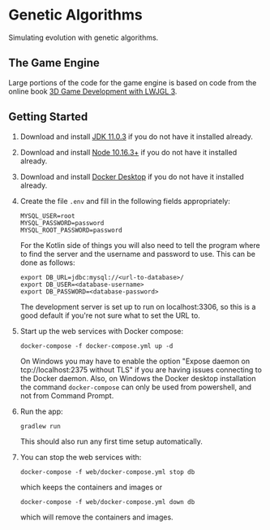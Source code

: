 # Genetic Algorithms
Simulating evolution with genetic algorithms.

## The Game Engine
Large portions of the code for the game engine is based on code from the online book [3D Game Development with LWJGL 3](https://ahbejarano.gitbook.io/lwjglgamedev/).

## Getting Started
1.  Download and install [JDK 11.0.3](https://www.oracle.com/technetwork/java/javase/downloads/jdk11-downloads-5066655.html)
    if you do not have it installed already.
    
2.  Download and install [Node 10.16.3+](https://nodejs.org/en/download/) if you do not have it installed already.

2.  Download and install [Docker Desktop](https://www.docker.com/products/docker-desktop) if you do not have it installed already.

3.  Create the file `.env` and fill in the following fields appropriately:
    ```.env
    MYSQL_USER=root
    MYSQL_PASSWORD=password
    MYSQL_ROOT_PASSWORD=password
    ```
    
    For the Kotlin side of things you will also need to tell the program where to find the server and the username and 
    password to use. This can be done as follows:
    ```shell script
    export DB_URL=jdbc:mysql://<url-to-database>/
    export DB_USER=<database-username>
    export DB_PASSWORD=<database-password>
    ```
    The development server is set up to run on localhost:3306, so this is a good default if you're not sure what to set 
    the URL to.
    
4.  Start up the web services with Docker compose:
    ```shell script
    docker-compose -f docker-compose.yml up -d
    ```
    On Windows you may have to enable the option "Expose daemon on tcp://localhost:2375 without TLS" if you are having 
    issues connecting to the Docker daemon. Also, on Windows the Docker desktop installation the command 
    `docker-compose` can only be used from powershell, and not from Command Prompt.  

5.  Run the app:
    ```shell script
    gradlew run
    ```
    This should also run any first time setup automatically.
    
6.  You can stop the web services with:
    ```shell script
    docker-compose -f web/docker-compose.yml stop db
    ```
    which keeps the containers and images or
    ```shell script
    docker-compose -f web/docker-compose.yml down db
    ```
    which will remove the containers and images.